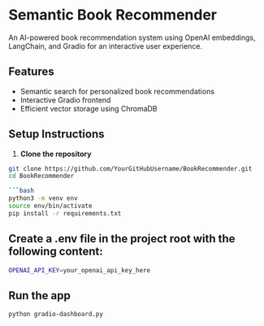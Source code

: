 # Semantic Book Recommender

An AI-powered book recommendation system using OpenAI embeddings, LangChain, and Gradio for an interactive user experience.

## Features

- Semantic search for personalized book recommendations  
- Interactive Gradio frontend  
- Efficient vector storage using ChromaDB  

## Setup Instructions

1. **Clone the repository**  
```bash
git clone https://github.com/YourGitHubUsername/BookRecommender.git
cd BookRecommender

```bash
python3 -m venv env
source env/bin/activate   
pip install -r requirements.txt
```

## Create a .env file in the project root with the following content:

```bash
OPENAI_API_KEY=your_openai_api_key_here
```

## Run the app
```bash
python gradio-dashboard.py
```

